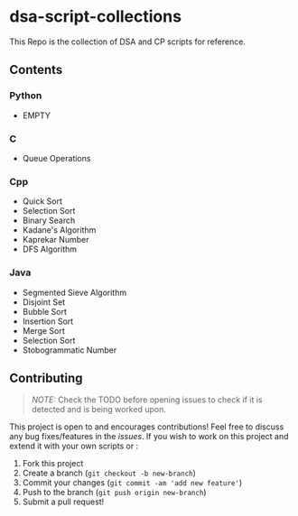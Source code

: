 # dsa-script-collections
This Repo is the collection of DSA and CP scripts for reference.

## Contents
### Python
* EMPTY

### C

- Queue Operations

### Cpp
* Quick Sort
* Selection Sort
* Binary Search
* Kadane's Algorithm
* Kaprekar Number
* DFS Algorithm


### Java
* Segmented Sieve Algorithm 
* Disjoint Set
* Bubble Sort
* Insertion Sort
* Merge Sort
* Selection Sort
* Stobogrammatic Number


## Contributing
> *NOTE:* Check the TODO before opening issues to check if it is detected and is being worked upon.

This project is open to and encourages contributions! Feel free to discuss any bug fixes/features in the *issues*. If you wish to work on this project and extend it with your own scripts or :

1.  Fork this project
2.  Create a branch (`git checkout -b new-branch`)
3.  Commit your changes (`git commit -am 'add new feature'`)
4.  Push to the branch (`git push origin new-branch`)
5.  Submit a pull request!
